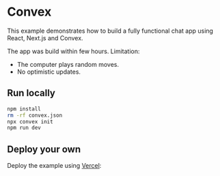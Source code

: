 # Convex

This example demonstrates how to build a fully functional chat app using React, Next.js and Convex.

The app was build within few hours. Limitation:
* The computer plays random moves.
* No optimistic updates.

## Run locally

```bash
npm install
rm -rf convex.json
npx convex init
npm run dev
```

## Deploy your own

Deploy the example using [Vercel](https://docs.convex.dev/using/hosting/vercel):
